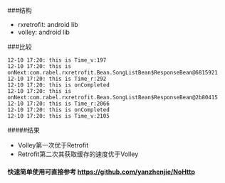 ###结构
- rxretrofit: android lib 
- volley: android lib

###比较
~~~
12-10 17:20: this is Time_v:197
12-10 17:20: this is onNext:com.rabel.rxretrofit.Bean.SongListBean$ResponseBean@6815921
12-10 17:20: this is Time_r:292
12-10 17:20: this is onCompleted
12-10 17:20: this is onNext:com.rabel.rxretrofit.Bean.SongListBean$ResponseBean@2b80415
12-10 17:20: this is Time_r:2066
12-10 17:20: this is onCompleted
12-10 17:20: this is Time_v:2105
~~~
#####结果
- Volley第一次优于Retrofit
- Retrofit第二次其获取缓存的速度优于Volley

#### 快速简单使用可直接参考 https://github.com/yanzhenjie/NoHttp


